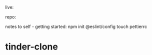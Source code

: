 live:

repo:

notes to self - getting started:
npm init @eslint/config
touch pettierrc
# tinder-clone
